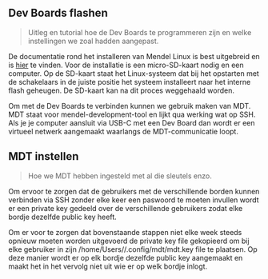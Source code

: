 ## Dev Boards flashen

>Uitleg en tutorial hoe de Dev Boards te programmeren zijn en welke instellingen we zoal hadden aangepast.

De documentatie rond het installeren van Mendel Linux is best uitgebreid en is [hier](https://coral.ai/docs/dev-board/get-started/) te vinden. Voor de installatie is een micro-SD-kaart nodig en een computer. Op de SD-kaart staat het Linux-systeem dat bij het opstarten met de schakelaars in de juiste positie het systeem installeert naar het interne flash geheugen. De SD-kaart kan na dit proces weggehaald worden.

Om met de Dev Boards te verbinden kunnen we gebruik maken van MDT. MDT staat voor mendel-development-tool en lijkt qua werking wat op SSH. Als je je computer aansluit via USB-C met een Dev Board dan wordt er een virtueel netwerk aangemaakt waarlangs de MDT-communicatie loopt.


## MDT instellen

>Hoe we MDT hebben ingesteld met al die sleutels enzo.


Om ervoor te zorgen dat de gebruikers met de verschillende borden kunnen verbinden via SSH zonder elke keer een paswoord te moeten invullen wordt er een private key gedeeld over de verschillende gebruikers zodat elke bordje dezelfde public key heeft. 

Om er voor te zorgen dat bovenstaande stappen niet elke week steeds opnieuw moeten worden uitgevoerd de private key file gekopieerd om bij elke gebruiker in zijn /home/Users/<naam>/.config/mdt/mdt.key file te plaatsen. Op deze manier wordt er op elk bordje dezelfde public key aangemaakt en maakt het in het vervolg niet uit wie er op welk bordje inlogt.
